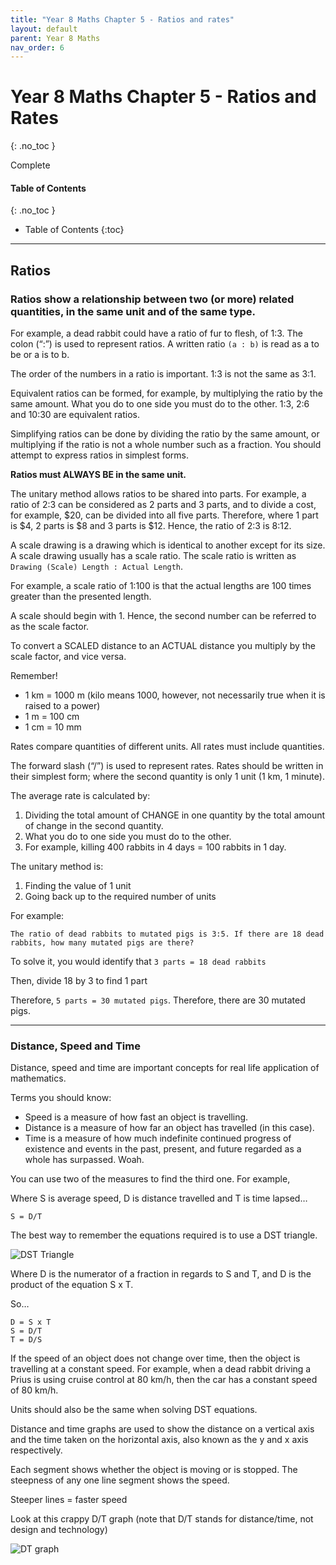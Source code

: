 ```yaml
---
title: "Year 8 Maths Chapter 5 - Ratios and rates"
layout: default
parent: Year 8 Maths
nav_order: 6
---
```


# Year 8 Maths Chapter 5 - Ratios and Rates
{: .no_toc }

<label class="label label-green">Complete</label>

#### Table of Contents
{: .no_toc }

* Table of Contents
{:toc}

***

## Ratios

### Ratios show a relationship between two (or more) related quantities, in the same unit and of the same type.

For example, a dead rabbit could have a ratio of fur to flesh, of 1:3. The colon (“:”) is used to represent ratios. A written ratio `(a : b)` is read as a to be or a is to b.

The order of the numbers in a ratio is important. 1:3 is not the same as 3:1.

Equivalent ratios can be formed, for example, by multiplying the ratio by the same amount. What you do to one side you must do to the other. 1:3, 2:6 and 10:30 are equivalent ratios.

Simplifying ratios can be done by dividing the ratio by the same amount, or multiplying if the ratio is not a whole number such as a fraction. You should attempt to express ratios in simplest forms.

**Ratios must ALWAYS BE in the same unit.**

The unitary method allows ratios to be shared into parts. For example, a ratio of 2:3 can be considered as 2 parts and 3 parts, and to divide a cost, for example, $20, can be divided into all five parts. Therefore, where 1 part is $4, 2 parts is $8 and 3 parts is $12. Hence, the ratio of 2:3 is $8:$12.

A scale drawing is a drawing which is identical to another except for its size. A scale drawing usually has a scale ratio. The scale ratio is written as `Drawing (Scale) Length : Actual Length`.

For example, a scale ratio of 1:100 is that the actual lengths are 100 times greater than the presented length.

A scale should begin with 1. Hence, the second number can be referred to as the scale factor.

To convert a SCALED distance to an ACTUAL distance you multiply by the scale factor, and vice versa.

Remember!

- 1 km = 1000 m (kilo means 1000, however, not necessarily  true when it is raised to a power)
- 1 m = 100 cm
- 1 cm = 10 mm

Rates compare quantities of different units. All rates must include quantities.

The forward slash (“/”) is used to represent rates. Rates should be written in their simplest form; where the second quantity is only 1 unit (1 km, 1 minute).

The average rate is calculated by:

1. Dividing the total amount of CHANGE in one quantity by the total amount of change in the second quantity.
1. What you do to one side you must do to the other. 
1. For example, killing 400 rabbits in 4 days = 100 rabbits in 1 day.

The unitary method is:

1. Finding the value of 1 unit
1. Going back up to the required number of units

For example:

    The ratio of dead rabbits to mutated pigs is 3:5. If there are 18 dead rabbits, how many mutated pigs are there?

To solve it, you would identify that `3 parts = 18 dead rabbits`

Then, divide 18 by 3 to find 1 part

Therefore, `5 parts = 30 mutated pigs`. Therefore, there are 30 mutated pigs.

***

### Distance, Speed and Time

Distance, speed and time are important concepts for real life application of mathematics.

Terms you should know: 
- Speed is a measure of how fast an object is travelling.
- Distance is a measure of how far an object has travelled (in this case).
- Time is a measure of how much indefinite continued progress of existence and events in the past, present, and future regarded as a whole has surpassed. Woah.

You can use two of the measures to find the third one. For example, 

Where S is average speed, D is distance travelled and T is time lapsed…

	S = D/T

The best way to remember the equations required is to use a DST triangle.

![DST Triangle](https://usercontent2.hubstatic.com/6149219.jpg)

Where D is the numerator of a fraction in regards to S and T, and D is the product of the equation S x T. 

So…

	D = S x T
    S = D/T
	T = D/S

If the speed of an object does not change over time, then the object is travelling at a constant speed. For example, when a dead rabbit driving a Prius is using cruise control at 80 km/h, then the car has a constant speed of 80 km/h.

Units should also be the same when solving DST equations.

Distance and time graphs are used to show the distance on a vertical axis and the time taken on the horizontal axis, also known as the y and x axis respectively.

Each segment shows whether the object is moving or is stopped. The steepness of any one line segment shows the speed.

Steeper lines = faster speed

Look at this crappy D/T graph (note that D/T stands for distance/time, not design and technology)

![DT graph](https://i.pinimg.com/originals/a9/3d/7e/a93d7e5d320385e5c354daee6a26e434.jpg)
